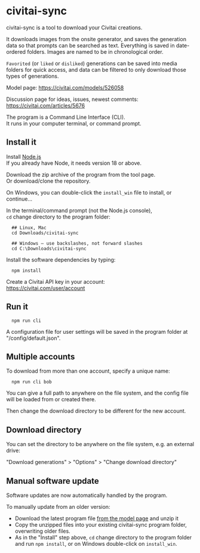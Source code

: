 # civitai-sync

civitai-sync is a tool to download your Civitai creations.

It downloads images from the onsite generator, and saves the generation data so that prompts can be searched as text. Everything is saved in date-ordered folders. Images are named to be in chronological order.

`Favorited` (or `liked` or `disliked`) generations can be saved into media folders for quick access, and data can be filtered to only download those types of generations.

Model page:
https://civitai.com/models/526058

Discussion page for ideas, issues, newest comments:
https://civitai.com/articles/5676


The program is a Command Line Interface (CLI).  
It runs in your computer terminal, or command prompt.


## Install it

Install [Node.js](https://nodejs.org)  
If you already have Node, it needs version 18 or above.

Download the zip archive of the program from the tool page.  
Or download/clone the repository.

On Windows, you can double-click the `install_win` file to install, or continue...

In the terminal/command prompt (not the Node.js console),  
`cd` change directory to the program folder:

```
  ## Linux, Mac
  cd Downloads/civitai-sync

  ## Windows – use backslashes, not forward slashes
  cd C:\Downloads\civitai-sync
```

Install the software dependencies by typing:

```
  npm install
```

Create a Civitai API key in your account:  
https://civitai.com/user/account


## Run it

```
  npm run cli
```
A configuration file for user settings will be saved in the program folder at "/config/default.json".


## Multiple accounts

To download from more than one account, specify a unique name:

```
  npm run cli bob
```

You can give a full path to anywhere on the file system, and the config file will be loaded from or created there.

Then change the download directory to be different for the new account.


## Download directory

You can set the directory to be anywhere on the file system, e.g. an external drive:

"Download generations" > "Options" > "Change download directory"


## Manual software update

Software updates are now automatically handled by the program.

To manually update from an older version:

- Download the latest program file [from the model page](https://civitai.com/models/526058) and unzip it
- Copy the unzipped files into your existing civitai-sync program folder, overwriting older files.
- As in the "Install" step above, `cd` change directory to the program folder and run `npm install`, or on Windows double-click on `install_win`.
